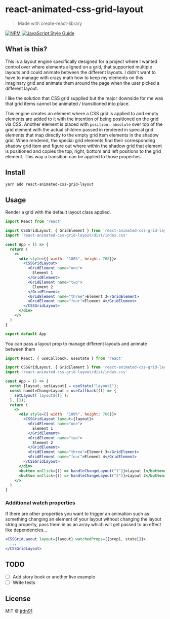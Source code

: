 # react-animated-css-grid-layout

> Made with create-react-library

[![NPM](https://img.shields.io/npm/v/react-animated-css-grid-layout.svg)](https://www.npmjs.com/package/react-animated-css-grid-layout) [![JavaScript Style Guide](https://img.shields.io/badge/code_style-standard-brightgreen.svg)](https://standardjs.com)

## What is this?

This is a layout engine specifically designed for a project where I wanted control over where elements aligned on a grid, that supported multiple layouts and could animate between the different layouts. I didn't want to have to manage with crazy math how to keep my elements on this imaginary grid and animate them around the page when the user picked a different layout.

I like the solution that CSS grid supplied but the major downside for me was that grid items cannot be animated / transitioned into place.

This engine creates an element where a CSS grid is applied to and empty elements are added to it with the intention of being positioned on the grid via CSS. Another element is placed with `position: absolute` over top of the grid element with the actual children passed in rendered in special grid elements that map directly to the empty grid item elements in the shadow grid. When rendered, the special grid elements find their corresponding shadow grid item and figure out where within the shadow grid that element is positioned and copies the top, right, bottom and left positions to the grid element. This way a transition can be applied to those properties.

## Install

```bash
yarn add react-animated-css-grid-layout
```

## Usage

Render a grid with the default layout class applied.

```jsx
import React from 'react'

import CSSGridLayout, { GridElement } from 'react-animated-css-grid-layout'
import 'react-animated-css-grid-layout/dist/index.css'

const App = () => {
  return (
    <>
      <div style={{ width: "100%", height: 768}}>
        <CSSGridLayout>
          <GridElement name="one">
            Element 1
          </GridElement>
          <GridElement name="two">
            Element 2
          </GridElement>
          <GridElement name="three">Element 3</GridElement>
          <GridElement name="four">Element 4</GridElement>
        </CSSGridLayout>
      </div>
    </>
  )
}

export default App
```

You can pass a layout prop to manage different layouts and animate between them

```jsx
import React, { useCallback, useState } from 'react'

import CSSGridLayout, { GridElement } from 'react-animated-css-grid-layout'
import 'react-animated-css-grid-layout/dist/index.css'

const App = () => {
  const [layout, setLayout] = useState("layout1");
  const handleChangeLayout = useCallback((l) => {
    setLayout(`layout${l}`);
  }, []);
  return (
    <>
      <div style={{ width: "100%", height: 768}}>
        <CSSGridLayout layout={layout}>
          <GridElement name="one">
            Element 1
          </GridElement>
          <GridElement name="two">
            Element 2
          </GridElement>
          <GridElement name="three">Element 3</GridElement>
          <GridElement name="four">Element 4</GridElement>
        </CSSGridLayout>
      </div>
      <button onClick={() => handleChangeLayout("1")}>Layout 1</button>
      <button onClick={() => handleChangeLayout("2")}>Layout 2</button>
    </>
  )
}
```

### Additional watch properties

If there are other properties you want to trigger an animation such as something changing an element of your layout without changing the layout string property, pass them in as an array which will get passed to an effect like dependencies...

```jsx
<CSSGridLayout layout={layout} watchedProps={[prop1, state1]}>
  ...
</CSSGridLayout>
```

## TODO

- [ ] Add story book or another live example
- [ ] Write tests

## License

MIT © [jrdn91](https://github.com/jrdn91)

